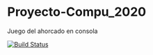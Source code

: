 # Proyecto-Compu_2020
Juego del ahorcado en consola

[![Build Status](https://travis-ci.org/MarianoSaez/Proyecto-Compu_2020.svg?branch=master)](https://travis-ci.org/MarianoSaez/Proyecto-Compu_2020)

